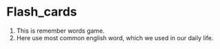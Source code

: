 # Flash_cards
1. This is remember words game.
2. Here use most common english word, which we used in our daily life.
